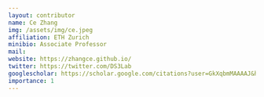 ```yaml
---
layout: contributor
name: Ce Zhang
img: /assets/img/ce.jpeg 
affiliation: ETH Zurich
minibio: Associate Professor
mail: 
website: https://zhangce.github.io/
twitter: https://twitter.com/DS3Lab
googlescholar: https://scholar.google.com/citations?user=GkXqbmMAAAAJ&hl=en
importance: 1
---
```

